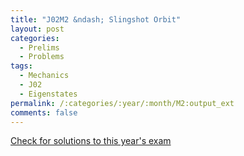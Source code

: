 ```yaml
---
title: "J02M2 &ndash; Slingshot Orbit"
layout: post
categories:
  - Prelims
  - Problems
tags:
  - Mechanics
  - J02
  - Eigenstates
permalink: /:categories/:year/:month/M2:output_ext
comments: false
---
```

<object data="2002J2M.pdf" type="application/pdf" width="100%" height="500"></object>
<div class="message"><a href='https://princetonprelim.com/prelim/8/'>Check for solutions to this year's exam</a></div>